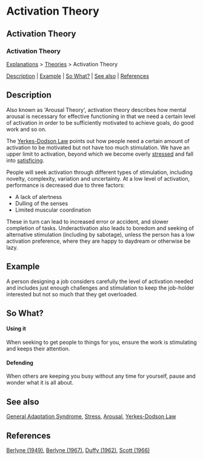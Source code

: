 # Activation Theory

## Activation Theory

### Activation Theory

[Explanations](../explanations.htm) > [Theories](theories.htm) > Activation Theory

[Description](#Description) | [Example](#Example) | [So What?](#So) | [See also](#See) | [References](#References) 

Description
-----------

Also known as 'Arousal Theory', activation theory describes how mental arousal is necessary for effective functioning in that we need a certain level of activation in order to be sufficiently motivated to achieve goals, do good work and so on.

The [Yerkes-Dodson Law](../motivation/yerkes-dodson.htm) points out how people need a certain amount of activation to be motivated but not have too much stimulation. We have an upper limit to activation, beyond which we become overly [stressed](../stress/stress.htm) and fall into [satisficing](satisficing.htm).

People will seek activation through different types of stimulation, including novelty, complexity, variation and uncertainty. At a low level of activation, performance is decreased due to three factors:

* A lack of alertness
* Dulling of the senses
* Limited muscular coordination

These in turn can lead to increased error or accident, and slower completion of tasks. Underactivation also leads to boredom and seeking of alternative stimulation (including by sabotage), unless the person has a low activation preference, where they are happy to daydream or otherwise be lazy.

Example
-------

A person designing a job considers carefully the level of activation needed and includes just enough challenges and stimulation to keep the job-holder interested but not so much that they get overloaded.

So What?
--------

#### Using it

When seeking to get people to things for you, ensure the work is stimulating and keeps their attention.

#### Defending

When others are keeping you busy without any time for yourself, pause and wonder what it is all about.

See also
--------

[General Adaptation Syndrome](../brain/dysfunction/gas.htm), [Stress](../stress/stress.htm), [Arousal](../needs/arousal.htm), [Yerkes-Dodson Law](../motivation/yerkes-dodson.htm)

References
----------

[Berlyne (1949)](about:blank/academic_references.htm#Berlyne%20(1949)), [Berlyne (1967)](about:blank/academic_references.htm#Berlyne%20(1949)), [Duffy (1962)](about:blank/academic_references.htm#Duffy%20(1962)), [Scott (1966)](about:blank/academic_references.htm#Scott%20(1966))
